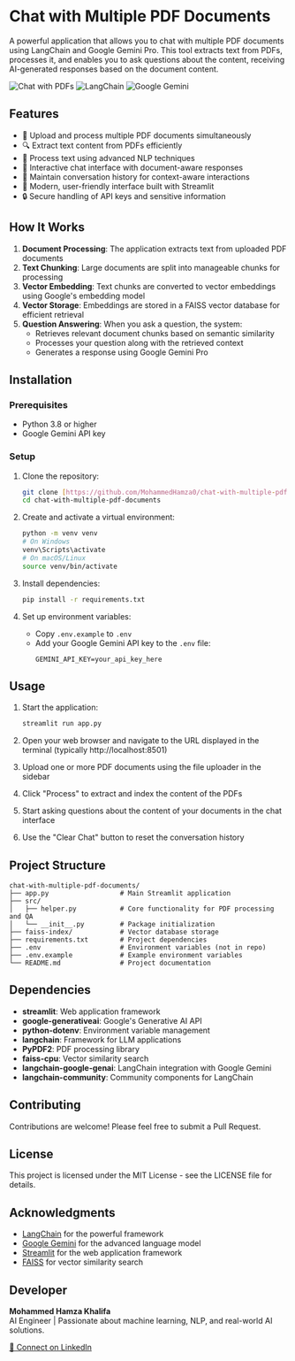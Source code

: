  # Chat with Multiple PDF Documents

A powerful application that allows you to chat with multiple PDF documents using LangChain and Google Gemini Pro. This tool extracts text from PDFs, processes it, and enables you to ask questions about the content, receiving AI-generated responses based on the document content.

![Chat with PDFs](https://img.shields.io/badge/Chat-PDFs-blue)
![LangChain](https://img.shields.io/badge/LangChain-0.1.0-green)
![Google Gemini](https://img.shields.io/badge/Google-Gemini-orange)

## Features

- 📄 Upload and process multiple PDF documents simultaneously
- 🔍 Extract text content from PDFs efficiently
- 🧠 Process text using advanced NLP techniques
- 💬 Interactive chat interface with document-aware responses
- 🔄 Maintain conversation history for context-aware interactions
- 🎨 Modern, user-friendly interface built with Streamlit
- 🔒 Secure handling of API keys and sensitive information

## How It Works

1. **Document Processing**: The application extracts text from uploaded PDF documents
2. **Text Chunking**: Large documents are split into manageable chunks for processing
3. **Vector Embedding**: Text chunks are converted to vector embeddings using Google's embedding model
4. **Vector Storage**: Embeddings are stored in a FAISS vector database for efficient retrieval
5. **Question Answering**: When you ask a question, the system:
   - Retrieves relevant document chunks based on semantic similarity
   - Processes your question along with the retrieved context
   - Generates a response using Google Gemini Pro

## Installation

### Prerequisites

- Python 3.8 or higher
- Google Gemini API key

### Setup

1. Clone the repository:
   ```bash
   git clone [https://github.com/MohammedHamza0/chat-with-multiple-pdf-documents.git](https://github.com/MohammedHamza0/Chat-With-Multiple-PDF-Documents-With-Langchain-And-Google-Gemini-Pro-.git)
   cd chat-with-multiple-pdf-documents
   ```

2. Create and activate a virtual environment:
   ```bash
   python -m venv venv
   # On Windows
   venv\Scripts\activate
   # On macOS/Linux
   source venv/bin/activate
   ```

3. Install dependencies:
   ```bash
   pip install -r requirements.txt
   ```

4. Set up environment variables:
   - Copy `.env.example` to `.env`
   - Add your Google Gemini API key to the `.env` file:
     ```
     GEMINI_API_KEY=your_api_key_here
     ```

## Usage

1. Start the application:
   ```bash
   streamlit run app.py
   ```

2. Open your web browser and navigate to the URL displayed in the terminal (typically http://localhost:8501)

3. Upload one or more PDF documents using the file uploader in the sidebar

4. Click "Process" to extract and index the content of the PDFs

5. Start asking questions about the content of your documents in the chat interface

6. Use the "Clear Chat" button to reset the conversation history

## Project Structure

```
chat-with-multiple-pdf-documents/
├── app.py                  # Main Streamlit application
├── src/
│   ├── helper.py           # Core functionality for PDF processing and QA
│   └── __init__.py         # Package initialization
├── faiss-index/            # Vector database storage
├── requirements.txt        # Project dependencies
├── .env                    # Environment variables (not in repo)
├── .env.example            # Example environment variables
└── README.md               # Project documentation
```

## Dependencies

- **streamlit**: Web application framework
- **google-generativeai**: Google's Generative AI API
- **python-dotenv**: Environment variable management
- **langchain**: Framework for LLM applications
- **PyPDF2**: PDF processing library
- **faiss-cpu**: Vector similarity search
- **langchain-google-genai**: LangChain integration with Google Gemini
- **langchain-community**: Community components for LangChain

## Contributing

Contributions are welcome! Please feel free to submit a Pull Request.

## License

This project is licensed under the MIT License - see the LICENSE file for details.

## Acknowledgments

- [LangChain](https://github.com/langchain-ai/langchain) for the powerful framework
- [Google Gemini](https://ai.google.dev/) for the advanced language model
- [Streamlit](https://streamlit.io/) for the web application framework
- [FAISS](https://github.com/facebookresearch/faiss) for vector similarity search

## Developer

**Mohammed Hamza Khalifa**  
AI Engineer | Passionate about machine learning, NLP, and real-world AI solutions.

[🔗 Connect on LinkedIn](https://www.linkedin.com/in/mohammed-hamza-4184b2251/)
